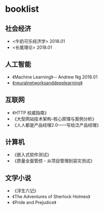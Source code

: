 # booklist
## 社会经济
* <牛奶可乐经济学> 2018.01
* <长尾理论>  2018.01


## 人工智能
* 《Machine Learning》-- Andrew Ng 2018.01
* [《neuralnetworksanddeeplearning》](http://neuralnetworksanddeeplearning.com/about.html)
## 互联网
* 《HTTP 权威指南》
* 《大型网站技术架构-核心原理与案例分析》
* 《人人都是产品经理2.0——写给泛产品经理》

## 计算机
* 《嵌入式软件测试》
* 《质量全面管控 - 从项目管理到容灾测试》

## 文学小说
* 《浮生六记》
* 《The Adventures of Sherlock Holmes》
* 《Pride and Prejudice》
